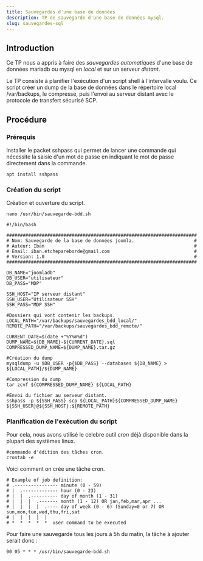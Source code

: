 ```yaml
---
title: Sauvegardes d'une base de données
description: TP de sauvegarde d'une base de données mysql.
slug: sauvegardes-sql
---
```


## Introduction

Ce TP nous a appris à faire des *sauvegardes automatiques* d'une base de données mariadb ou mysql en *local* et sur un serveur *distant*.   

Le TP consiste à planifier l'exécution d'un script shell à l'intervalle voulu. Ce script créer un 
dump de la base de données dans le répertoire local /var/backups, le compresse, puis l'envoi au serveur distant avec 
le protocole de transfert sécurisé SCP.


## Procédure

### Prérequis
Installer le packet sshpass qui permet de lancer une commande qui nécessite la saisie d'un mot de 
passe en indiquant le mot de passe directement dans la commande.
```shell
apt install sshpass
```

### Création du script

Création et ouverture du script.
```shell
nano /usr/bin/sauvegarde-bdd.sh
```
```shell
#!/bin/bash

######################################################################
# Nom: Sauvegarde de la base de données joomla.                      #
# Auteur: Iban                                                       #
# Email: iban.etchepareborde@gmail.com                               #
# Version: 1.0                                                       #
######################################################################

DB_NAME="joomladb"
DB_USER="utilisateur"
DB_PASS="MDP"

SSH_HOST="IP serveur distant"
SSH_USER="Utilisateur SSH"
SSH_PASS="MDP SSH"

#Dossiers qui vont contenir les backups.
LOCAL_PATH="/var/backups/sauvegardes_bdd_local/"
REMOTE_PATH="/var/backups/sauvegardes_bdd_remote/"

CURRENT_DATE=$(date +"%Y%m%d") 
DUMP_NAME=${DB_NAME}-${CURRENT_DATE}.sql
COMPRESSED_DUMP_NAME=${DUMP_NAME}.tar.gz

#Création du dump
mysqldump -u $DB_USER -p{$DB_PASS} --databases ${DB_NAME} > ${LOCAL_PATH}/${DUMP_NAME}

#Compression du dump
tar zcvf ${COMPRESSED_DUMP_NAME} ${LOCAL_PATH}

#Envoi du fichier au serveur distant.
sshpass -p ${SSH_PASS} scp ${LOCAL_PATH}${COMPRESSED_DUMP_NAME} ${SSH_USER}@${SSH_HOST}:${REMOTE_PATH}
```

### Planification de l'exécution du script

Pour cela, nous avons utilisé le celebre outil *cron* déjà disponible
dans la plupart des systèmes linux.

```cron
#commande d'édition des tâches cron.
crontab -e
```

Voici comment on crée une tâche cron.
```shell
# Example of job definition:
# .---------------- minute (0 - 59)
# |  .------------- hour (0 - 23)
# |  |  .---------- day of month (1 - 31)
# |  |  |  .------- month (1 - 12) OR jan,feb,mar,apr ...
# |  |  |  |  .---- day of week (0 - 6) (Sunday=0 or 7) OR sun,mon,tue,wed,thu,fri,sat
# |  |  |  |  |
# *  *  *  *  *  user command to be executed
```

Pour faire une sauvegarde tous les jours à 5h du matin, 
la tâche à ajouter serait donc :
```shell
00 05 * * * /usr/bin/sauvegarde-bdd.sh
```

